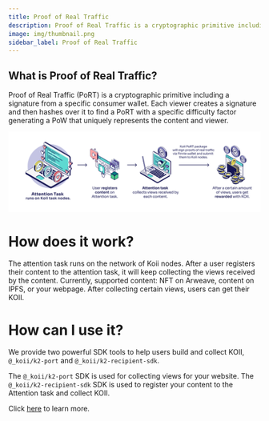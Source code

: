 ```yaml
---
title: Proof of Real Traffic
description: Proof of Real Traffic is a cryptographic primitive including a signature from a specific consumer wallet.
image: img/thumbnail.png
sidebar_label: Proof of Real Traffic
---
```


## What is Proof of Real Traffic?

Proof of Real Traffic (PoRT) is a cryptographic primitive including a signature from a specific consumer wallet. Each viewer creates a signature and then hashes over it to find a PoRT with a specific difficulty factor generating a PoW that uniquely represents the content and viewer.

![PoRT](./img/PoRT.svg)

# How does it work?

The attention task runs on the network of Koii nodes. After a user registers their content to the attention task, it will keep collecting the views received by the content. Currently, supported content: NFT on Arweave, content on IPFS, or your webpage. After collecting certain views, users can get their KOII.

# How can I use it?

We provide two powerful SDK tools to help users build and collect KOII, `@_koii/k2-port` and `@_koii/k2-recipient-sdk`.

The `@_koii/k2-port` SDK is used for collecting views for your website.
The `@_koii/k2-recipient-sdk` SDK is used to register your content to the Attention task and collect KOII.

Click [here](/concepts/web3/registering-content) to learn more.
